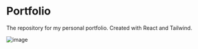# Portfolio
The repository for my personal portfolio. Created with React and Tailwind.

![image](https://github.com/apriltaoyvr/portfolio/assets/95392008/6bbac613-0564-4aba-89b1-52e07d47e25c)
